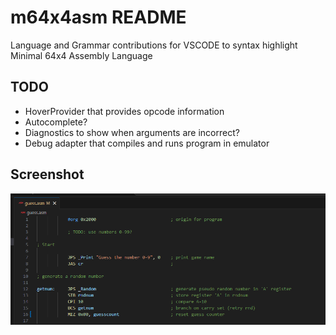 # m64x4asm README

Language and Grammar contributions for VSCODE to syntax highlight Minimal 64x4 Assembly Language

## TODO

* HoverProvider that provides opcode information
* Autocomplete?
* Diagnostics to show when arguments are incorrect?
* Debug adapter that compiles and runs program in emulator

## Screenshot

![image](./Screenshot%202024-05-10%20084005.png)

